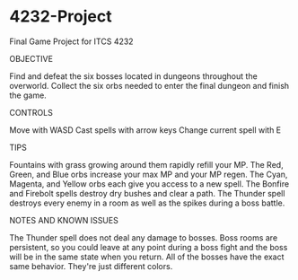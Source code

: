 # 4232-Project
Final Game Project for ITCS 4232

OBJECTIVE

Find and defeat the six bosses located in dungeons throughout the overworld.
Collect the six orbs needed to enter the final dungeon and finish the game.

CONTROLS

Move with WASD
Cast spells with arrow keys
Change current spell with E

TIPS

Fountains with grass growing around them rapidly refill your MP.
The Red, Green, and Blue orbs increase your max MP and your MP regen.
The Cyan, Magenta, and Yellow orbs each give you access to a new spell.
The Bonfire and Firebolt spells destroy dry bushes and clear a path.
The Thunder spell destroys every enemy in a room as well as the spikes during a boss battle.

NOTES AND KNOWN ISSUES

The Thunder spell does not deal any damage to bosses.
Boss rooms are persistent, so you could leave at any point during a boss fight and the boss will be in the same state when you return.
All of the bosses have the exact same behavior. They're just different colors.
